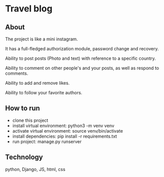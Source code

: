 # Travel blog

## About
The project is like a mini instagram. 

It has a full-fledged authorization module, password change and recovery. 

Ability to post posts (Photo and text) with reference to a specific country. 

Ability to comment on other people's and your posts, as well as respond to comments. 

Ability to add and remove likes. 

Ability to follow your favorite authors.

## How to run
- clone this project
- install virtual environment: python3 -m venv venv
- activate virtual environment: source venv/bin/activate
- install dependencies: pip install -r requirements.txt
- run project: manage.py runserver

## Technology
python, Django, JS, html, css
